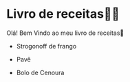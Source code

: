# Livro de receitas:woman_cook:

Olá! Bem Vindo ao meu livro de receitas:wave:

- Strogonoff de frango

- Pavê
  
- Bolo de Cenoura